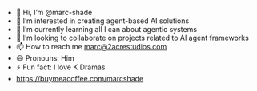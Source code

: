 - 👋 Hi, I’m @marc-shade
- 👀 I’m interested in creating agent-based AI solutions
- 🌱 I’m currently learning all I can about agentic systems
- 💞️ I’m looking to collaborate on projects related to AI agent frameworks
- 📫 How to reach me marc@2acrestudios.com
- 😄 Pronouns: Him
- ⚡ Fun fact: I love K Dramas
- <a href="https://buymeacoffee.com/marcshade">https://buymeacoffee.com/marcshade</a>

<!---
marc-shade/marc-shade is a ✨ special ✨ repository because its `README.md` (this file) appears on your GitHub profile.
You can click the Preview link to take a look at your changes.
--->
